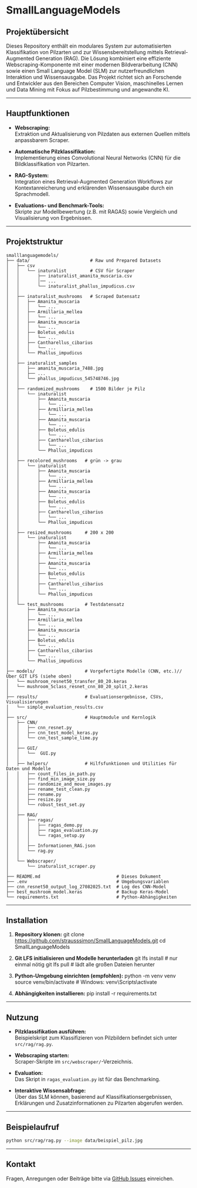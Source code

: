 # SmallLanguageModels

## Projektübersicht

Dieses Repository enthält ein modulares System zur automatisierten Klassifikation von Pilzarten und zur Wissensbereitstellung mittels Retrieval-Augmented Generation (RAG). Die Lösung kombiniert eine effiziente Webscraping-Komponente mit einer modernen Bildverarbeitung (CNN) sowie einen Small Language Model (SLM) zur nutzerfreundlichen Interaktion und Wissensausgabe. Das Projekt richtet sich an Forschende und Entwickler aus den Bereichen Computer Vision, maschinelles Lernen und Data Mining mit Fokus auf Pilzbestimmung und angewandte KI.

---

## Hauptfunktionen

- **Webscraping:**  
  Extraktion und Aktualisierung von Pilzdaten aus externen Quellen mittels anpassbarem Scraper.

- **Automatische Pilzklassifikation:**  
  Implementierung eines Convolutional Neural Networks (CNN) für die Bildklassifikation von Pilzarten.

- **RAG-System:**  
  Integration eines Retrieval-Augmented Generation Workflows zur Kontextanreicherung und erklärenden Wissensausgabe durch ein Sprachmodell.

- **Evaluations- und Benchmark-Tools:**  
  Skripte zur Modellbewertung (z.B. mit RAGAS) sowie Vergleich und Visualisierung von Ergebnissen.

---

## Projektstruktur

```plaintext
smalllanguagemodels/
├── data/                       # Raw und Prepared Datasets
│   ├── csv
│   │   └── inaturalist         # CSV für Scraper
│   │       ├── inaturalist_amanita_muscaria.csv
│   │       │── ...
│   │       └── inaturalist_phallus_impudicus.csv
│   │ 
│   ├── inaturalist_mushrooms   # Scraped Datensatz
│   │   ├── Amanita_muscaria
│   │   │   └── ...
│   │   ├── Armillaria_mellea
│   │   │   └── ...
│   │   ├── Amanita_muscaria
│   │   │   └── ...
│   │   ├── Boletus_edulis
│   │   │   └── ...
│   │   ├── Cantharellus_cibarius
│   │   │   └── ...
│   │   └── Phallus_impudicus
│   │ 
│   ├── inaturalist_samples 
│   │   ├── amanita_muscaria_7488.jpg
│   │   ├── ...
│   │   └── phallus_impudicus_545748746.jpg
│   │ 
│   ├── randomized_mushrooms    # 1500 Bilder je Pilz
│   │   └── inaturalist
│   │       ├── Amanita_muscaria
│   │       │   └── ...
│   │       ├── Armillaria_mellea
│   │       │   └── ...
│   │       ├── Amanita_muscaria
│   │       │   └── ...
│   │       ├── Boletus_edulis
│   │       │   └── ...
│   │       ├── Cantharellus_cibarius
│   │       │   └── ...
│   │       └── Phallus_impudicus
│   │ 
│   ├── recolored_mushrooms   # grün -> grau 
│   │   └── inaturalist
│   │       ├── Amanita_muscaria
│   │       │   └── ...
│   │       ├── Armillaria_mellea
│   │       │   └── ...
│   │       ├── Amanita_muscaria
│   │       │   └── ...
│   │       ├── Boletus_edulis
│   │       │   └── ...
│   │       ├── Cantharellus_cibarius
│   │       │   └── ...
│   │       └── Phallus_impudicus
│   │ 
│   ├── resized_mushrooms     # 200 x 200
│   │   └── inaturalist
│   │       ├── Amanita_muscaria
│   │       │   └── ...
│   │       ├── Armillaria_mellea
│   │       │   └── ...
│   │       ├── Amanita_muscaria
│   │       │   └── ...
│   │       ├── Boletus_edulis
│   │       │   └── ...
│   │       ├── Cantharellus_cibarius
│   │       │   └── ...
│   │       └── Phallus_impudicus
│   │ 
│   └── test_mushrooms        # Testdatensatz
│       ├── Amanita_muscaria
│       │   └── ...
│       ├── Armillaria_mellea
│       │   └── ...
│       ├── Amanita_muscaria
│       │   └── ...
│       ├── Boletus_edulis
│       │   └── ...
│       ├── Cantharellus_cibarius
│       │   └── ...
│       └── Phallus_impudicus
│
├── models/                   # Vorgefertigte Modelle (CNN, etc.)// Über GIT LFS (siehe oben)
│   └── mushroom_resnet50_transfer_80_20.keras  
│   └── mushroom_5class_resnet_cnn_80_20_split_2.keras 
│
├── results/                  # Evaluationsergebnisse, CSVs, Visualisierungen
│   └── simple_evaluation_results.csv
│
├── src/                      # Hauptmodule und Kernlogik
│   ├── CNN/
│   │   ├── cnn_resnet.py
│   │   ├── cnn_test_model_keras.py
│   │   └── cnn_test_sample_lime.py
│   │
│   ├── GUI/
│   │   └──  GUI.py
│   │
│   ├── helpers/              # Hilfsfunktionen und Utilities für Daten und Modelle
│   │   ├── count_files_in_path.py
│   │   ├── find_min_image_size.py
│   │   ├── randomize_and_move_images.py
│   │   ├── rename_test_clean.py
│   │   ├── rename.py
│   │   ├── resize.py
│   │   └── robust_test_set.py
│   │ 
│   ├── RAG/
│   │   ├── ragas/
│   │   │   ├── ragas_demo.py
│   │   │   ├── ragas_evaluation.py
│   │   │   └── ragas_setup.py
│   │   │
│   │   ├── Informationen_RAG.json
│   │   └── rag.py
│   │ 
│   └── Webscraper/
│       └── inaturalist_scraper.py
│
├── README.md                             # Dieses Dokument
├── .env                                  # Umgebungsvariablen
├── cnn_resnet50_output_log_27082025.txt  # Log des CNN-Model
├── best_mushroom_model.keras             # Backup Keras-Model
└── requirements.txt                      # Python-Abhängigkeiten
```

---

## Installation

1. **Repository klonen:**
git clone https://github.com/strausssimon/SmallLanguageModels.git
cd SmallLanguageModels

2. **Git LFS initialisieren und Modelle herunterladen**
git lfs install          # nur einmal nötig
git lfs pull             # lädt alle großen Dateien herunter


3. **Python-Umgebung einrichten (empfohlen):**
python -m venv venv
source venv/bin/activate  # Windows: venv\Scripts\activate


4. **Abhängigkeiten installieren:**
pip install -r requirements.txt

---

## Nutzung

- **Pilzklassifikation ausführen:**  
  Beispielskript zum Klassifizieren von Pilzbildern befindet sich unter `src/rag/rag.py`.

- **Webscraping starten:**  
  Scraper-Skripte im `src/webscraper/`-Verzeichnis.

- **Evaluation:**  
  Das Skript in `ragas_evaluation.py` ist für das Benchmarking.

- **Interaktive Wissensabfrage:**  
  Über das SLM können, basierend auf Klassifikationsergebnissen, Erklärungen und Zusatzinformationen zu Pilzarten abgerufen werden.

---

## Beispielaufruf

```sh
python src/rag/rag.py --image data/beispiel_pilz.jpg
```

---

## Kontakt

Fragen, Anregungen oder Beiträge bitte via [GitHub Issues](https://github.com/strausssimon/SmallLanguageModels/issues) einreichen.
